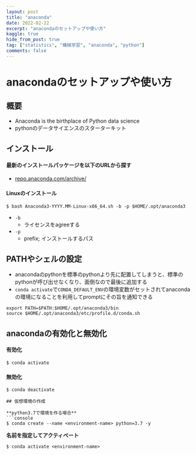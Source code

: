 ```yaml
---
layout: post
title: "anaconda"
date: 2022-02-22
excerpt: "anacondaのセットアップや使い方"
kaggle: true
hide_from_post: true
tag: ["statistics", "機械学習", "anaconda", "python"]
comments: false
---
```


# anacondaのセットアップや使い方

## 概要
 - Anaconda is the birthplace of Python data science
 - pythonのデータサイエンスのスターターキット

## インストール

#### 最新のインストールパッケージを以下のURLから探す
 - [repo.anaconda.com/archive/](https://repo.anaconda.com/archive/)

#### Linuxのインストール

```console
$ bash Anaconda3-YYYY.MM-Linux-x86_64.sh -b -p $HOME/.opt/anaconda3
```
 - `-b`
   - ライセンスをagreeする
 - `-p`
   - prefix; インストールするパス


## PATHやシェルの設定
 - anacondaのpythonを標準のpythonより先に配置してしまうと、標準のpythonが呼び出せなくなり、面倒なので最後に追加する
 - `conda activate`で`CONDA_DEFAULT_ENV`の環境変数がセットされてanacondaの環境になることを利用してpromptにその旨を通知できる

```shell
export PATH=$PATH:$HOME/.opt/anaconda3/bin
source $HOME/.opt/anaconda3/etc/profile.d/conda.sh
```

## anacondaの有効化と無効化

#### 有効化

```console
$ conda activate
```

#### 無効化

```console
$ conda deactivate

## 仮想環境の作成

**python3.7で環境を作る場合**  
```console
$ conda create --name <environment-name> python=3.7 -y
```

**名前を指定してアクティベート**  
```console
$ conda activate <environment-name>
```
```

